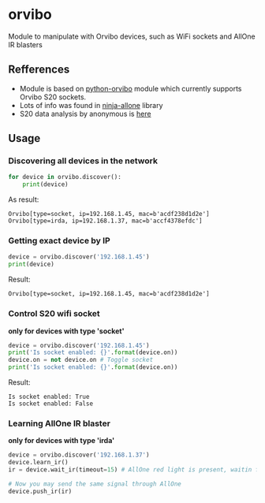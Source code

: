 # orvibo
Module to manipulate with Orvibo devices, such as WiFi sockets and AllOne IR blasters

## Refferences
* Module is based on [python-orvibo](https://github.com/happyleavesaoc/python-orvibo) module which currently supports Orvibo S20 sockets.
* Lots of info was found in [ninja-allone](https://github.com/Grayda/ninja-allone/blob/master/lib/allone.js) library
* S20 data analysis by anonymous is [here](http://pastebin.com/0w8N7AJD)

## Usage
### Discovering all devices in the network
```python
for device in orvibo.discover():
    print(device)
```
As result:
```
Orvibo[type=socket, ip=192.168.1.45, mac=b'acdf238d1d2e']
Orvibo[type=irda, ip=192.168.1.37, mac=b'accf4378efdc']
```

### Getting exact device by IP
```python
device = orvibo.discover('192.168.1.45')
print(device)
```
Result:
```
Orvibo[type=socket, ip=192.168.1.45, mac=b'acdf238d1d2e']
```

### Control S20 wifi socket
**only for devices with type 'socket'**
```python
device = orvibo.discover('192.168.1.45')
print('Is socket enabled: {}'.format(device.on))
device.on = not device.on # Toggle socket
print('Is socket enabled: {}'.format(device.on))
```
Result:
```
Is socket enabled: True
Is socket enabled: False
```

### Learning AllOne IR blaster
**only for devices with type 'irda'**
```python
device = orvibo.discover('192.168.1.37')
device.learn_ir()
ir = device.wait_ir(timeout=15) # AllOne red light is present, waitin for ir signal for 15 seconds

# Now you may send the same signal through AllOne
device.push_ir(ir)
```
